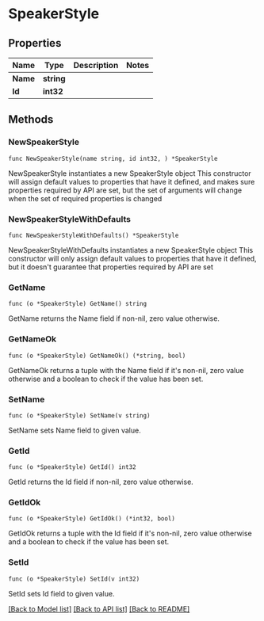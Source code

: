 # SpeakerStyle

## Properties

Name | Type | Description | Notes
------------ | ------------- | ------------- | -------------
**Name** | **string** |  |
**Id** | **int32** |  |

## Methods

### NewSpeakerStyle

`func NewSpeakerStyle(name string, id int32, ) *SpeakerStyle`

NewSpeakerStyle instantiates a new SpeakerStyle object
This constructor will assign default values to properties that have it defined,
and makes sure properties required by API are set, but the set of arguments
will change when the set of required properties is changed

### NewSpeakerStyleWithDefaults

`func NewSpeakerStyleWithDefaults() *SpeakerStyle`

NewSpeakerStyleWithDefaults instantiates a new SpeakerStyle object
This constructor will only assign default values to properties that have it defined,
but it doesn't guarantee that properties required by API are set

### GetName

`func (o *SpeakerStyle) GetName() string`

GetName returns the Name field if non-nil, zero value otherwise.

### GetNameOk

`func (o *SpeakerStyle) GetNameOk() (*string, bool)`

GetNameOk returns a tuple with the Name field if it's non-nil, zero value otherwise
and a boolean to check if the value has been set.

### SetName

`func (o *SpeakerStyle) SetName(v string)`

SetName sets Name field to given value.

### GetId

`func (o *SpeakerStyle) GetId() int32`

GetId returns the Id field if non-nil, zero value otherwise.

### GetIdOk

`func (o *SpeakerStyle) GetIdOk() (*int32, bool)`

GetIdOk returns a tuple with the Id field if it's non-nil, zero value otherwise
and a boolean to check if the value has been set.

### SetId

`func (o *SpeakerStyle) SetId(v int32)`

SetId sets Id field to given value.

[[Back to Model list]](../README.md#documentation-for-models) [[Back to API list]](../README.md#documentation-for-api-endpoints) [[Back to README]](../README.md)
